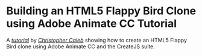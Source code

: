 Building an HTML5 Flappy Bird Clone using Adobe Animate CC Tutorial
===================================================================

A *[tutorial](http://blogs.adobe.com/animate/building-a-html5-flappy-bird-game-clone-with-adobe-animate-cc/)* by *[Christopher Caleb](http://www.yeahbutisitflash.com/?page_id=2)* showing how to create an HTML5 Flappy Bird clone using Adobe Animate CC and the CreateJS suite.

